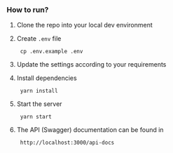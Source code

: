 ### How to run?

1. Clone the repo into your local dev environment
2. Create `.env` file

        cp .env.example .env
3. Update the settings according to your requirements
4. Install dependencies 

        yarn install 
5. Start the server

        yarn start

6. The API (Swagger) documentation can be found in 

        http://localhost:3000/api-docs